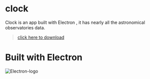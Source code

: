 # clock
Clock is an app built with Electron , it has nearly all the astronomical observatories data.
> [click here to download](https://github.com/abh80/clock/releases/tag/v1.0)
# Built with Electron
![Electron-logo](https://avatars3.githubusercontent.com/u/13409222?s=200&v=4)
